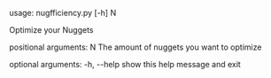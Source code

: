 usage: nugfficiency.py [-h] N

Optimize your Nuggets

positional arguments:
  N           The amount of nuggets you want to optimize

optional arguments:
  -h, --help  show this help message and exit
